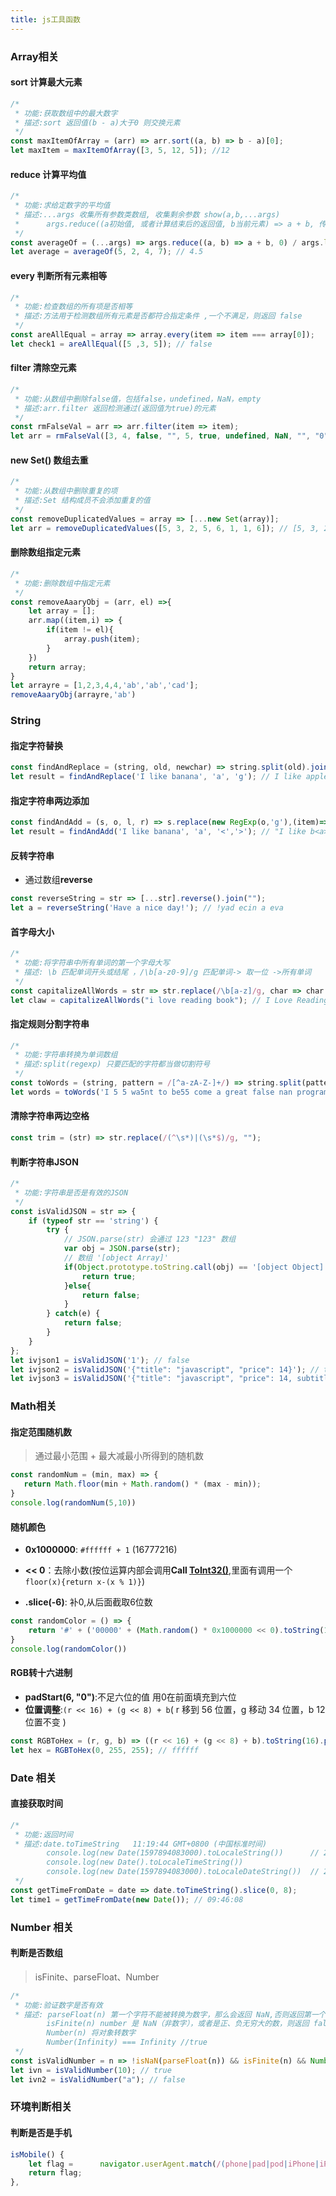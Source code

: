 ```yaml
---
title: js工具函数
---
```


### Array相关

#### sort 计算最大元素

```javascript
/*
 * 功能:获取数组中的最大数字
 * 描述:sort 返回值(b - a)大于0 则交换元素
 */
const maxItemOfArray = (arr) => arr.sort((a, b) => b - a)[0];
let maxItem = maxItemOfArray([3, 5, 12, 5]); //12
```



#### reduce 计算平均值

```javascript
/*
 * 功能:求给定数字的平均值
 * 描述:...args 收集所有参数类数组, 收集剩余参数 show(a,b,...args)
 *      args.reduce((a初始值, 或者计算结束后的返回值, b当前元素) => a + b, 传递给函数的初始值)
 */
const averageOf = (...args) => args.reduce((a, b) => a + b, 0) / args.length;
let average = averageOf(5, 2, 4, 7); // 4.5
```

#### every 判断所有元素相等

```javascript
/*
 * 功能:检查数组的所有项是否相等
 * 描述:方法用于检测数组所有元素是否都符合指定条件 ,一个不满足，则返回 false
 */
const areAllEqual = array => array.every(item => item === array[0]);
let check1 = areAllEqual([5 ,3, 5]); // false
```

#### filter 清除空元素

```javascript
/*
 * 功能:从数组中删除false值，包括false，undefined，NaN，empty
 * 描述:arr.filter 返回检测通过(返回值为true)的元素
 */
const rmFalseVal = arr => arr.filter(item => item);
let arr = rmFalseVal([3, 4, false, "", 5, true, undefined, NaN, "", "0", 0]); // [3, 4, 5, true, "0"]
```

#### **new Set()** 数组去重

```javascript
/*
 * 功能:从数组中删除重复的项
 * 描述:Set 结构成员不会添加重复的值
 */
const removeDuplicatedValues = array => [...new Set(array)];
let arr = removeDuplicatedValues([5, 3, 2, 5, 6, 1, 1, 6]); // [5, 3, 2, 6, 1]
```

#### 删除数组指定元素

```javascript
/*
 * 功能:删除数组中指定元素
 */
const removeAaaryObj = (arr, el) =>{
    let array = [];
    arr.map((item,i) => {
        if(item != el){
            array.push(item);
        }
    })
    return array;
}
let arrayre = [1,2,3,4,4,'ab','ab','cad'];
removeAaaryObj(arrayre,'ab')
```



### String

#### 指定字符替换

```javascript
const findAndReplace = (string, old, newchar) => string.split(old).join(newchar);
let result = findAndReplace('I like banana', 'a', 'g'); // I like apple
```

#### 指定字符串两边添加

```javascript
const findAndAdd = (s, o, l, r) => s.replace(new RegExp(o,'g'),(item)=> `${l}${item}${r}`)
let result = findAndAdd('I like banana', 'a', '<','>'); // "I like b<a>n<a>n<a>"
```

#### 反转字符串

-   通过数组**reverse**

```javascript
const reverseString = str => [...str].reverse().join("");
let a = reverseString('Have a nice day!'); // !yad ecin a eva
```

#### 首字母大小

```javascript
/*
 * 功能:将字符串中所有单词的第一个字母大写
 * 描述: \b 匹配单词开头或结尾 ，/\b[a-z0-9]/g 匹配单词-> 取一位 ->所有单词
 */
const capitalizeAllWords = str => str.replace(/\b[a-z]/g, char => char.toUpperCase());
let claw = capitalizeAllWords("i love reading book"); // I Love Reading Book
```

#### 指定规则分割字符串

```javascript
/*
 * 功能:字符串转换为单词数组
 * 描述:split(regexp) 只要匹配的字符都当做切割符号
 */
const toWords = (string, pattern = /[^a-zA-Z-]+/) => string.split(pattern);
let words = toWords('I 5 5 wa5nt to be55 come a great false nan programm5er');
```

#### 清除字符串两边空格

```javascript
const trim = (str) => str.replace(/(^\s*)|(\s*$)/g, "");
```

#### 判断字符串JSON

```javascript
/*
 * 功能:字符串是否是有效的JSON
 */
const isValidJSON = str => {
	if (typeof str == 'string') {
        try {
            // JSON.parse(str) 会通过 123 "123" 数组
            var obj = JSON.parse(str);
            // 数组 '[object Array]'
            if(Object.prototype.toString.call(obj) == '[object Object]'){
                return true;
            }else{
                return false;
            }
        } catch(e) {
            return false;
        }
    }
};
let ivjson1 = isValidJSON('1'); // false
let ivjson2 = isValidJSON('{"title": "javascript", "price": 14}'); // true
let ivjson3 = isValidJSON('{"title": "javascript", "price": 14, subtitle}'); // false
```



### Math相关

#### 指定范围随机数

>   通过最小范围 + 最大减最小所得到的随机数

```javascript
const randomNum = (min, max) => {
   return Math.floor(min + Math.random() * (max - min));
}
console.log(randomNum(5,10))
```

#### 随机颜色

-   **0x1000000**: `#ffffff + 1` (16777216)

-    **<< 0**：去除小数(按位运算内部会调用**Call [ToInt32()](http://bclary.com/2004/11/07/#a-9.5)**,里面有调用一个 `floor(x){return x-(x % 1)}`)
-   **.slice(-6)**: 补0,从后面截取6位数

```javascript
const randomColor = () => {
	return '#' + ('00000' + (Math.random() * 0x1000000 << 0).toString(16)).slice(-6);
}
console.log(randomColor())
```

#### RGB转十六进制

-   **padStart(6, "0")**:不足六位的值 用0在前面填充到六位
-   **位置调整**:`(r << 16) + (g << 8) + b`( r 移到 56 位置，g 移动 34 位置，b 12位置不变 )

```javascript
const RGBToHex = (r, g, b) => ((r << 16) + (g << 8) + b).toString(16).padStart(6, "0");
let hex = RGBToHex(0, 255, 255); // ffffff
```



### Date 相关

#### 直接获取时间

```javascript
/*
 * 功能:返回时间
 * 描述:date.toTimeString   11:19:44 GMT+0800 (中国标准时间)
    	console.log(new Date(1597894083000).toLocaleString())      // 2020/8/20 上午11:26:29
   	    console.log(new Date().toLocaleTimeString())
    	console.log(new Date(1597894083000).toLocaleDateString())  // 2020/8/20
 */
const getTimeFromDate = date => date.toTimeString().slice(0, 8);
let time1 = getTimeFromDate(new Date()); // 09:46:08
```



### Number 相关

#### 判断是否数组

>   isFinite、parseFloat、Number

```javascript
/*
 * 功能:验证数字是否有效
 * 描述: parseFloat(n) 第一个字符不能被转换为数字，那么会返回 NaN,否则返回第一个数值
 		isFinite(n) number 是 NaN（非数字），或者是正、负无穷大的数，则返回 false。
 		Number(n) 将对象转数字
 		Number(Infinity) === Infinity //true
 */
const isValidNumber = n => !isNaN(parseFloat(n)) && isFinite(n) && Number(n) === n;
let ivn = isValidNumber(10); // true
let ivn2 = isValidNumber("a"); // false
```

### 环境判断相关

#### 判断是否是手机

```javascript
isMobile() {
    let flag = 		navigator.userAgent.match(/(phone|pad|pod|iPhone|iPod|ios|iPad|Android|Mobile|BlackBerry|IEMobile|MQQBrowser|JUC|Fennec|wOSBrowser|BrowserNG|WebOS|Symbian|Windows Phone)/i)
    return flag;
},
```








